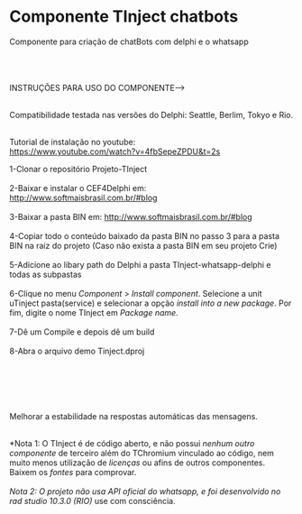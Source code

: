 # Componente TInject chatbots
Componente para criação de chatBots com delphi e o whatsapp<br></br><br></br>

INSTRUÇÕES PARA USO DO COMPONENTE--><br></br>

Compatibilidade testada nas versões do Delphi: Seattle, Berlim, Tokyo e Rio.<br></br>

Tutorial de instalação no youtube:<br>
https://www.youtube.com/watch?v=4fbSepeZPDU&t=2s


1-Clonar o repositório Projeto-TInject
<br></br>
2-Baixar e instalar o CEF4Delphi em: http://www.softmaisbrasil.com.br/#blog
<br></br>
3-Baixar a pasta BIN em: http://www.softmaisbrasil.com.br/#blog
<br></br>
4-Copiar todo o conteúdo baixado da pasta BIN no passo 3 para a pasta BIN na raiz do projeto (Caso não exista a pasta BIN em seu projeto Crie)
<br></br>
5-Adicione ao libary path do Delphi a pasta TInject-whatsapp-delphi e todas as subpastas
<br><br>
6-Clique no menu *Component* > *Install component*. Selecione a unit uTinject pasta(service) e selecionar a opção *install into a new package*. Por fim, digite o nome TInject em *Package name*.
<br><br>
7-Dê um Compile e depois dê um build
<br><br>
8-Abra o arquivo demo Tinject.dproj
<br></br><br></br>

<br><br>Melhorar a estabilidade na respostas automáticas das mensagens.
<br><br>

*Nota 1: O TInject é de código aberto, e não possui *nenhum outro componente* de terceiro além do TChromium vinculado ao código, nem muito menos utilização de *licenças* ou afins de outros componentes. Baixem os *fontes* para comprovar.
<br><br>
*Nota 2: O projeto não usa API oficial do whatsapp, e foi desenvolvido no rad studio 10.3.0 (RIO)* use com consciência. 
